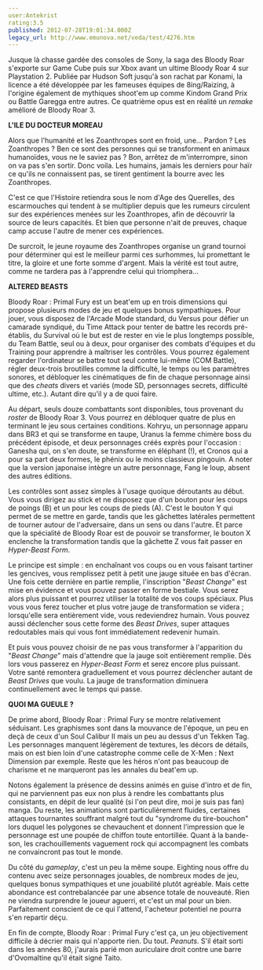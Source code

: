 ```yaml
---
user:Antekrist
rating:3.5
published: 2012-07-28T19:01:34.000Z
legacy_url: http://www.emunova.net/veda/test/4276.htm
---
```

Jusque là chasse gardée des consoles de Sony, la saga des Bloody Roar s'exporte sur Game Cube puis sur Xbox avant un ultime Bloody Roar 4 sur Playstation 2\. Publiée par Hudson Soft jusqu'à son rachat par Konami, la licence a été développée par les fameuses équipes de 8ing/Raizing, à l'origine également de mythiques shoot'em up comme Kindom Grand Prix ou Battle Garegga entre autres. Ce quatrième opus est en réalité un _remake_ amélioré de Bloody Roar 3\.  

  

**L'ILE DU DOCTEUR MOREAU**  

Alors que l'humanité et les Zoanthropes sont en froid, une... Pardon ? Les Zoanthropes ? Ben ce sont des personnes qui se transforment en animaux humanoïdes, vous ne le saviez pas ? Bon, arrêtez de m'interrompre, sinon on va pas s'en sortir. Donc voila. Les humains, jamais les derniers pour haïr ce qu'ils ne connaissent pas, se tirent gentiment la bourre avec les Zoanthropes.  

C'est ce que l'Histoire retiendra sous le nom d'Age des Querelles, des escarmouches qui tendent à se multiplier depuis que les rumeurs circulent sur des expériences menées sur les Zoanthropes, afin de découvrir la source de leurs capacités. Et bien que personne n'ait de preuves, chaque camp accuse l'autre de mener ces expériences.  

De surcroit, le jeune royaume des Zoanthropes organise un grand tournoi pour déterminer qui est le meilleur parmi ces surhommes, lui promettant le titre, la gloire et une forte somme d'argent. Mais la vérité est tout autre, comme ne tardera pas à l'apprendre celui qui triomphera...  

  

**ALTERED BEASTS**  

Bloody Roar : Primal Fury est un beat'em up en trois dimensions qui propose plusieurs modes de jeu et quelques bonus sympathiques. Pour jouer, vous disposez de l'Arcade Mode standard, du Versus pour défier un camarade syndiqué, du Time Attack pour tenter de battre les records pré-établis, du Survival où le but est de rester en vie le plus longtemps possible, du Team Battle, seul ou à deux, pour organiser des combats d'équipes et du Training pour apprendre à maîtriser les contrôles. Vous pourrez également regarder l'ordinateur se battre tout seul contre lui-même (COM Battle), régler deux-trois broutilles comme la difficulté, le temps ou les paramètres sonores, et débloquer les cinématiques de fin de chaque personnage ainsi que des _cheats_ divers et variés (mode SD, personnages secrets, difficulté ultime, etc.). Autant dire qu'il y a de quoi faire.  

Au départ, seuls douze combattants sont disponibles, tous provenant du _roster_ de Bloody Roar 3\. Vous pourrez en débloquer quatre de plus en terminant le jeu sous certaines conditions. Kohryu, un personnage apparu dans BR3 et qui se transforme en taupe, Uranus la femme chimère boss du précédent épisode, et deux personnages créés exprès pour l'occasion : Ganesha qui, on s'en doute, se transforme en éléphant (!), et Cronos qui a pour sa part deux formes, le phénix ou le moins classieux pingouin. A noter que la version japonaise intègre un autre personnage, Fang le loup, absent des autres éditions.  

Les contrôles sont assez simples à l'usage quoique déroutants au début. Vous vous dirigez au stick et ne disposez que d'un bouton pour les coups de poings (B) et un pour les coups de pieds (A). C'est le bouton Y qui permet de se mettre en garde, tandis que les gâchettes latérales permettent de tourner autour de l'adversaire, dans un sens ou dans l'autre. Et parce que la spécialité de Bloody Roar est de pouvoir se transformer, le bouton X enclenche la transformation tandis que la gâchette Z vous fait passer en _Hyper-Beast Form_.  

Le principe est simple : en enchaînant vos coups ou en vous faisant tartiner les gencives, vous remplissez petit à petit une jauge située en bas d'écran. Une fois cette dernière en partie remplie, l'inscription "_Beast Change_" est mise en évidence et vous pouvez passer en forme bestiale. Vous serez alors plus puissant et pourrez utiliser la totalité de vos coups spéciaux. Plus vous vous ferez toucher et plus votre jauge de transformation se videra ; lorsqu'elle sera entièrement vide, vous redeviendrez humain. Vous pouvez aussi déclencher sous cette forme des _Beast Drives_, super attaques redoutables mais qui vous font immédiatement redevenir humain.  

Et puis vous pouvez choisir de ne pas vous transformer à l'apparition du "_Beast Change_" mais d'attendre que la jauge soit entièrement remplie. Dès lors vous passerez en _Hyper-Beast Form_ et serez encore plus puissant. Votre santé remontera graduellement et vous pourrez déclencher autant de _Beast Drives_ que voulu. La jauge de transformation diminuera continuellement avec le temps qui passe.  

  

**QUOI MA GUEULE ?**  

De prime abord, Bloody Roar : Primal Fury se montre relativement séduisant. Les graphismes sont dans la mouvance de l'époque, un peu en deçà de ceux d'un Soul Calibur II mais un peu au dessus d'un Tekken Tag. Les personnages manquent légèrement de textures, les décors de détails, mais on est bien loin d'une catastrophe comme celle de X-Men : Next Dimension par exemple. Reste que les héros n'ont pas beaucoup de charisme et ne marqueront pas les annales du beat'em up.  

Notons également la présence de dessins animés en guise d'intro et de fin, qui ne parviennent pas eux non plus à rendre les combattants plus consistants, en dépit de leur qualité (si l'on peut dire, moi je suis pas fan) manga. Du reste, les animations sont particulièrement fluides, certaines attaques tournantes souffrant malgré tout du "syndrome du tire-bouchon" lors duquel les polygones se chevauchent et donnent l'impression que le personnage est une poupée de chiffon toute entortillée. Quant à la bande-son, les crachouillements vaguement rock qui accompagnent les combats ne convaincront pas tout le monde.  

Du côté du _gameplay_, c'est un peu la même soupe. Eighting nous offre du contenu avec seize personnages jouables, de nombreux modes de jeu, quelques bonus sympathiques et une jouabilité plutôt agréable. Mais cette abondance est contrebalancée par une absence totale de nouveauté. Rien ne viendra surprendre le joueur aguerri, et c'est un mal pour un bien. Parfaitement conscient de ce qui l'attend, l'acheteur potentiel ne pourra s'en repartir déçu.  

En fin de compte, Bloody Roar : Primal Fury c'est ça, un jeu objectivement difficile à décrier mais qui n'apporte rien. Du tout. _Peanuts_. S'il était sorti dans les années 80, j'aurais parié mon auriculaire droit contre une barre d'Ovomaltine qu'il était signé Taito.